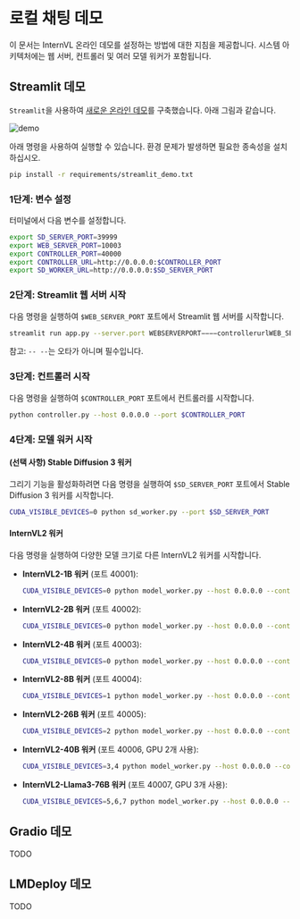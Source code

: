 # 로컬 채팅 데모

이 문서는 InternVL 온라인 데모를 설정하는 방법에 대한 지침을 제공합니다. 시스템 아키텍처에는 웹 서버, 컨트롤러 및 여러 모델 워커가 포함됩니다.

## Streamlit 데모

`Streamlit`을 사용하여 [새로운 온라인 데모](https://internvl.opengvlab.com/)를 구축했습니다. 아래 그림과 같습니다.

![demo](./streamlit_demo.png)

아래 명령을 사용하여 실행할 수 있습니다. 환경 문제가 발생하면 필요한 종속성을 설치하십시오.

```bash
pip install -r requirements/streamlit_demo.txt
```

### 1단계: 변수 설정

터미널에서 다음 변수를 설정합니다.

```bash
export SD_SERVER_PORT=39999
export WEB_SERVER_PORT=10003
export CONTROLLER_PORT=40000
export CONTROLLER_URL=http://0.0.0.0:$CONTROLLER_PORT
export SD_WORKER_URL=http://0.0.0.0:$SD_SERVER_PORT
```

### 2단계: Streamlit 웹 서버 시작

다음 명령을 실행하여 `$WEB_SERVER_PORT` 포트에서 Streamlit 웹 서버를 시작합니다.

```bash
streamlit run app.py --server.port WEBSERVERPORT−−−−controllerurlWEB_SERVER_PORT -- --controller_url CONTROLLER_URL --sd_worker_url $SD_WORKER_URL
```

참고: `-- --`는 오타가 아니며 필수입니다.

### 3단계: 컨트롤러 시작

다음 명령을 실행하여 `$CONTROLLER_PORT` 포트에서 컨트롤러를 시작합니다.

```bash
python controller.py --host 0.0.0.0 --port $CONTROLLER_PORT
```

### 4단계: 모델 워커 시작

#### (선택 사항) Stable Diffusion 3 워커

그리기 기능을 활성화하려면 다음 명령을 실행하여 `$SD_SERVER_PORT` 포트에서 Stable Diffusion 3 워커를 시작합니다.

```bash
CUDA_VISIBLE_DEVICES=0 python sd_worker.py --port $SD_SERVER_PORT
```

#### InternVL2 워커

다음 명령을 실행하여 다양한 모델 크기로 다른 InternVL2 워커를 시작합니다.

- **InternVL2-1B 워커** (포트 40001):

  ```bash
  CUDA_VISIBLE_DEVICES=0 python model_worker.py --host 0.0.0.0 --controller $CONTROLLER_URL --port 40001 --worker http://0.0.0.0:40001 --model-path OpenGVLab/InternVL2-1B
  ```

- **InternVL2-2B 워커** (포트 40002):

  ```bash
  CUDA_VISIBLE_DEVICES=0 python model_worker.py --host 0.0.0.0 --controller $CONTROLLER_URL --port 40002 --worker http://0.0.0.0:40002 --model-path OpenGVLab/InternVL2-2B
  ```

- **InternVL2-4B 워커** (포트 40003):

  ```bash
  CUDA_VISIBLE_DEVICES=0 python model_worker.py --host 0.0.0.0 --controller $CONTROLLER_URL --port 40003 --worker http://0.0.0.0:40003 --model-path OpenGVLab/InternVL2-4B
  ```

- **InternVL2-8B 워커** (포트 40004):

  ```bash
  CUDA_VISIBLE_DEVICES=1 python model_worker.py --host 0.0.0.0 --controller $CONTROLLER_URL --port 40004 --worker http://0.0.0.0:40004 --model-path OpenGVLab/InternVL2-8B
  ```

- **InternVL2-26B 워커** (포트 40005):

  ```bash
  CUDA_VISIBLE_DEVICES=2 python model_worker.py --host 0.0.0.0 --controller $CONTROLLER_URL --port 40005 --worker http://0.0.0.0:40005 --model-path OpenGVLab/InternVL2-26B
  ```

- **InternVL2-40B 워커** (포트 40006, GPU 2개 사용):

  ```bash
  CUDA_VISIBLE_DEVICES=3,4 python model_worker.py --host 0.0.0.0 --controller $CONTROLLER_URL --port 40006 --worker http://0.0.0.0:40006 --model-path OpenGVLab/InternVL2-40B --device auto
  ```

- **InternVL2-Llama3-76B 워커** (포트 40007, GPU 3개 사용):

  ```bash
  CUDA_VISIBLE_DEVICES=5,6,7 python model_worker.py --host 0.0.0.0 --controller $CONTROLLER_URL --port 40007 --worker http://0.0.0.0:40007 --model-path OpenGVLab/InternVL2-Llama3-76B --device auto
  ```

## Gradio 데모

TODO

## LMDeploy 데모

TODO

<br>
<br>
